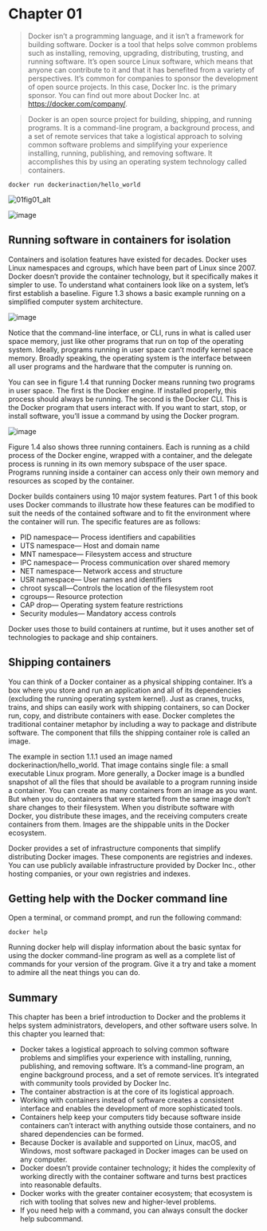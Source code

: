 # Chapter 01

> Docker isn’t a programming language, and it isn’t a framework for building software. Docker is a tool that helps solve common problems such as installing, removing, upgrading, distributing, trusting, and running software. It’s open source Linux software, which means that anyone can contribute to it and that it has benefited from a variety of perspectives. It’s common for companies to sponsor the development of open source projects. In this case, Docker Inc. is the primary sponsor. You can find out more about Docker Inc. at https://docker.com/company/.

> Docker is an open source project for building, shipping, and running programs. It is a command-line program, a background process, and a set of remote services that take a logistical approach to solving common software problems and simplifying your experience installing, running, publishing, and removing software. It accomplishes this by using an operating system technology called containers.

```
docker run dockerinaction/hello_world
```

![01fig01_alt](https://user-images.githubusercontent.com/95487264/179221451-feef57fc-c35e-4a95-82b1-9dc460aae4dd.jpg)


![image](https://user-images.githubusercontent.com/95487264/179221609-5df74d96-8950-489e-aff8-add0f6b8e6ef.png)



## Running software in containers for isolation 

Containers and isolation features have existed for decades. Docker uses Linux namespaces and cgroups, which have been part of Linux since 2007. Docker doesn’t provide the container technology, but it specifically makes it simpler to use. To understand what containers look like on a system, let’s first establish a baseline. Figure 1.3 shows a basic example running on a simplified computer system architecture.


![image](https://user-images.githubusercontent.com/95487264/179342638-38273b18-d596-4825-9ac6-c003981f9892.png)
 
Notice that the command-line interface, or CLI, runs in what is called user space memory, just like other programs that run on top of the operating system. Ideally, programs running in user space can’t modify kernel space memory. Broadly speaking, the operating system is the interface between all user programs and the hardware that the computer is running on.

You can see in figure 1.4 that running Docker means running two programs in user space. The first is the Docker engine. If installed properly, this process should always be running. The second is the Docker CLI. This is the Docker program that users interact with. If you want to start, stop, or install software, you’ll issue a command by using the Docker program.

![image](https://user-images.githubusercontent.com/95487264/179342658-9fde9222-c199-44b3-b0cd-040327bb8159.png)

Figure 1.4 also shows three running containers. Each is running as a child process of the Docker engine, wrapped with a container, and the delegate process is running in its own memory subspace of the user space. Programs running inside a container can access only their own memory and resources as scoped by the container.

Docker builds containers using 10 major system features. Part 1 of this book uses Docker commands to illustrate how these features can be modified to suit the needs of the contained software and to fit the environment where the container will run. The specific features are as follows:

- PID namespace— Process identifiers and capabilities
- UTS namespace— Host and domain name
- MNT namespace— Filesystem access and structure
- IPC namespace— Process communication over shared memory
- NET namespace— Network access and structure
- USR namespace— User names and identifiers
- chroot syscall—Controls the location of the filesystem root
- cgroups— Resource protection
- CAP drop— Operating system feature restrictions
- Security modules— Mandatory access controls

Docker uses those to build containers at runtime, but it uses another set of technologies to package and ship containers.

## Shipping containers

You can think of a Docker container as a physical shipping container. It’s a box where you store and run an application and all of its dependencies (excluding the running operating system kernel). Just as cranes, trucks, trains, and ships can easily work with shipping containers, so can Docker run, copy, and distribute containers with ease. Docker completes the traditional container metaphor by including a way to package and distribute software. The component that fills the shipping container role is called an image.

The example in section 1.1.1 used an image named dockerinaction/hello_world. That image contains single file: a small executable Linux program. More generally, a Docker image is a bundled snapshot of all the files that should be available to a program running inside a container. You can create as many containers from an image as you want. But when you do, containers that were started from the same image don’t share changes to their filesystem. When you distribute software with Docker, you distribute these images, and the receiving computers create containers from them. Images are the shippable units in the Docker ecosystem.

Docker provides a set of infrastructure components that simplify distributing Docker images. These components are registries and indexes. You can use publicly available infrastructure provided by Docker Inc., other hosting companies, or your own registries and indexes.

## Getting help with the Docker command line

Open a terminal, or command prompt, and run the following command:

```
docker help
```

Running docker help will display information about the basic syntax for using the docker command-line program as well as a complete list of commands for your version of the program. Give it a try and take a moment to admire all the neat things you can do.


## Summary 

This chapter has been a brief introduction to Docker and the problems it helps system administrators, developers, and other software users solve. In this chapter you learned that:

- Docker takes a logistical approach to solving common software problems and simplifies your experience with installing, running, publishing, and removing software. It’s a command-line program, an engine background process, and a set of remote services. It’s integrated with community tools provided by Docker Inc.
- The container abstraction is at the core of its logistical approach.
- Working with containers instead of software creates a consistent interface and enables the development of more sophisticated tools.
- Containers help keep your computers tidy because software inside containers can’t interact with anything outside those containers, and no shared dependencies can be formed.
- Because Docker is available and supported on Linux, macOS, and Windows, most software packaged in Docker images can be used on any computer.
- Docker doesn’t provide container technology; it hides the complexity of working directly with the container software and turns best practices into reasonable defaults.
- Docker works with the greater container ecosystem; that ecosystem is rich with tooling that solves new and higher-level problems.
- If you need help with a command, you can always consult the docker help subcommand.
